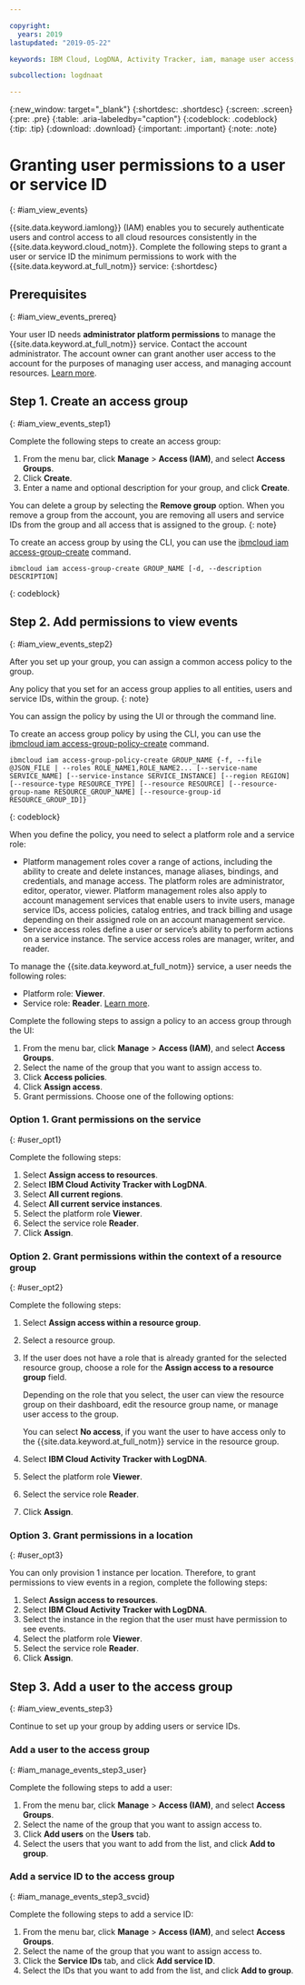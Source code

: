 ```yaml
---

copyright:
  years: 2019
lastupdated: "2019-05-22"

keywords: IBM Cloud, LogDNA, Activity Tracker, iam, manage user access, viewer

subcollection: logdnaat

---
```


{:new_window: target="_blank"}
{:shortdesc: .shortdesc}
{:screen: .screen}
{:pre: .pre}
{:table: .aria-labeledby="caption"}
{:codeblock: .codeblock}
{:tip: .tip}
{:download: .download}
{:important: .important}
{:note: .note}

 
# Granting user permissions to a user or service ID
{: #iam_view_events}

{{site.data.keyword.iamlong}} (IAM) enables you to securely authenticate users and control access to all cloud resources consistently in the {{site.data.keyword.cloud_notm}}. Complete the following steps to grant a user or service ID the minimum permissions to work with the {{site.data.keyword.at_full_notm}} service: 
{:shortdesc}

## Prerequisites
{: #iam_view_events_prereq}

Your user ID needs **administrator platform permissions** to manage the {{site.data.keyword.at_full_notm}} service. Contact the account administrator. The account owner can grant another user access to the account for the purposes of managing user access, and managing account resources. [Learn more](/docs/iam?topic=iam-userroles).



## Step 1. Create an access group
{: #iam_view_events_step1}

Complete the following steps to create an access group:

1. From the menu bar, click **Manage** &gt; **Access (IAM)**, and select **Access Groups**.
2. Click **Create**.
3. Enter a name and optional description for your group, and click **Create**.

You can delete a group by selecting the **Remove group** option. When you remove a group from the account, you are removing all users and service IDs from the group and all access that is assigned to the group.
{: note}

To create an access group by using the CLI, you can use the [ibmcloud iam access-group-create](/docs/cli/reference/ibmcloud?topic=cloud-cli-ibmcloud_commands_iam#ibmcloud_iam_access_group_create) command.
```
ibmcloud iam access-group-create GROUP_NAME [-d, --description DESCRIPTION]
```
{: codeblock}



## Step 2. Add permissions to view events
{: #iam_view_events_step2}

After you set up your group, you can assign a common access policy to the group. 

Any policy that you set for an access group applies to all entities, users and service IDs, within the group. 
{: note}

You can assign the policy by using the UI or through the command line.

To create an access group policy by using the CLI, you can use the [ibmcloud iam access-group-policy-create](/docs/cli/reference/ibmcloud?topic=cloud-cli-ibmcloud_commands_iam#ibmcloud_iam_access_group_policy_create) command.

```
ibmcloud iam access-group-policy-create GROUP_NAME {-f, --file @JSON_FILE | --roles ROLE_NAME1,ROLE_NAME2... [--service-name SERVICE_NAME] [--service-instance SERVICE_INSTANCE] [--region REGION] [--resource-type RESOURCE_TYPE] [--resource RESOURCE] [--resource-group-name RESOURCE_GROUP_NAME] [--resource-group-id RESOURCE_GROUP_ID]}
```
{: codeblock}

When you define the policy, you need to select a platform role and a service role:
* Platform management roles cover a range of actions, including the ability to create and delete instances, manage aliases, bindings, and credentials, and manage access. The platform roles are administrator, editor, operator, viewer. Platform management roles also apply to account management services that enable users to invite users, manage service IDs, access policies, catalog entries, and track billing and usage depending on their assigned role on an account management service.
* Service access roles define a user or service’s ability to perform actions on a service instance. The service access roles are manager, writer, and reader.

To manage the {{site.data.keyword.at_full_notm}} service, a user needs the following roles:
* Platform role: **Viewer**. 
* Service role: **Reader**. 
[Learn more](/docs/services/Activity-Tracker-with-LogDNA?topic=logdnaat-iam#iam).



Complete the following steps to assign a policy to an access group through the UI:

1. From the menu bar, click **Manage** &gt; **Access (IAM)**, and select **Access Groups**.
2. Select the name of the group that you want to assign access to. 
3. Click **Access policies**.
4. Click **Assign access**.
5. Grant permissions. Choose one of the following options:


### Option 1. Grant permissions on the service
{: #user_opt1}

Complete the following steps: 

1. Select **Assign access to resources**.
2. Select **IBM Cloud Activity Tracker with LogDNA**.
3. Select **All current regions**.
4. Select **All current service instances**.
5. Select the platform role **Viewer**.
6. Select the service role **Reader**.
7. Click **Assign**.

### Option 2. Grant permissions within the context of a resource group
{: #user_opt2}

Complete the following steps: 

1. Select **Assign access within a resource group**.
2. Select a resource group.
3. If the user does not have a role that is already granted for the selected resource group, choose a role for the **Assign access to a resource group** field. 

    Depending on the role that you select, the user can view the resource group on their dashboard, edit the resource group name, or manage user access to the group. 
    
    You can select **No access**, if you want the user to have access only to the {{site.data.keyword.at_full_notm}} service in the resource group.

4. Select **IBM Cloud Activity Tracker with LogDNA**.
5. Select the platform role **Viewer**.
6. Select the service role **Reader**.
7. Click **Assign**.

### Option 3. Grant permissions in a location
{: #user_opt3}

You can only provision 1 instance per location. Therefore, to grant permissions to view events in a region, complete the following steps: 

1. Select **Assign access to resources**.
2. Select **IBM Cloud Activity Tracker with LogDNA**.
3. Select the instance in the region that the user must have permission to see events.
4. Select the platform role **Viewer**.
5. Select the service role **Reader**.
6. Click **Assign**.


## Step 3. Add a user to the access group
{: #iam_view_events_step3}

Continue to set up your group by adding users or service IDs.

### Add a user to the access group
{: #iam_manage_events_step3_user}

Complete the following steps to add a user:

1. From the menu bar, click **Manage** &gt; **Access (IAM)**, and select **Access Groups**.
2. Select the name of the group that you want to assign access to. 
3. Click **Add users** on the **Users** tab.
4. Select the users that you want to add from the list, and click **Add to group**.


### Add a service ID to the access group
{: #iam_manage_events_step3_svcid}

Complete the following steps to add a service ID:

1. From the menu bar, click **Manage** &gt; **Access (IAM)**, and select **Access Groups**.
2. Select the name of the group that you want to assign access to. 
3. Click the **Service IDs** tab, and click **Add service ID**.
4. Select the IDs that you want to add from the list, and click **Add to group**.


